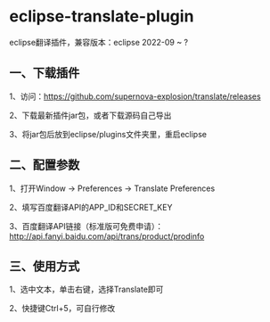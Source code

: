 # eclipse-translate-plugin
eclipse翻译插件，兼容版本：eclipse 2022-09 ~ ?

## 一、下载插件

1、访问：https://github.com/supernova-explosion/translate/releases

2、下载最新插件jar包，或者下载源码自己导出

3、将jar包后放到eclipse/plugins文件夹里，重启eclipse

## 二、配置参数

1、打开Window -> Preferences -> Translate Preferences

2、填写百度翻译API的APP_ID和SECRET_KEY

3、百度翻译API链接（标准版可免费申请）：http://api.fanyi.baidu.com/api/trans/product/prodinfo

## 三、使用方式

1、选中文本，单击右键，选择Translate即可

2、快捷键Ctrl+5，可自行修改


